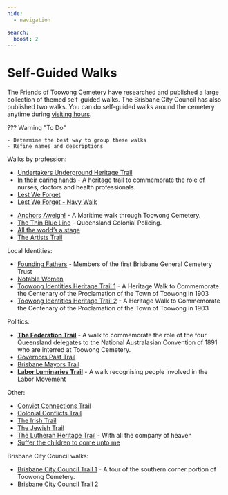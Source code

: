 ```yaml
---
hide:
  - navigation

search:
  boost: 2  
---
```



# Self-Guided Walks

The Friends of Toowong Cemetery have researched and published a large collection of themed self-guided walks. The Brisbane City Council has also published two walks. You can do self-guided walks around the cemetery anytime during [visiting hours](https://www.brisbane.qld.gov.au/community-and-safety/community-support/cemeteries/toowong-cemetery#visiting-hours).


??? Warning "To Do" 

    - Determine the best way to group these walks
    - Refine names and descriptions

Walks by profession:

- [Undertakers Underground Heritage Trail](undertakers-underground.md) 
- [In their caring hands](in-their-caring-hands.md) - A heritage trail to commemorate the role of nurses, doctors and health professionals. <!-- Hilda Maclean -->
- [Lest We Forget](lest-we-forget.md) 
- [Lest We Forget - Navy Walk](lest-we-forget-navy.md) 
<!-- - [Toowong Cemetery Rememberance Walk](rememberance-walk.md) - explore the lives of Queensland's volunteer troops and take a moment to reflect on the service and sacrifice for which the Anzac Legend is known. -->
- [Anchors Aweigh!](anchors-aweigh.md) - A Maritime walk through Toowong Cemetery.  <!-- Hilda Maclean -->
- [The Thin Blue Line](thin-blue-line.md) - Queensland Colonial Policing.
- [All the world’s a stage](all-the-worlds-a-stage.md) 
- [The Artists Trail](artists.md) 

Local Identities: 

- [Founding Fathers](founding-fathers.md) - Members of the first Brisbane General Cemetery Trust
- [Notable Women](notable-women.md) 
- [Toowong Identities Heritage Trail 1](toowong-identities-a.md) - A Heritage Walk to Commemorate the Centenary of the Proclamation of the Town of Toowong in 1903
- [Toowong Identities Heritage Trail 2](toowong-identities-b.md) - A Heritage Walk to Commemorate the Centenary of the Proclamation of the Town of Toowong in 1903

Politics: 

- **[The Federation Trail](federation-trail.md)** - A walk to commemorate the role of the four Queensland delegates to the National Australasian Convention of 1891 who are interred at Toowong Cemetery.
- [Governors Past Trail](governors-past.md)
- [Brisbane Mayors Trail](brisbane-mayors.md) 
- **[Labor Luminaries Trail](labor-luminaries.md)** - A walk recognising people involved in the Labor Movement <!-- Hilda Maclean -->

Other: 

- [Convict Connections Trail](convict-connections.md) 
- [Colonial Conflicts Trail](colonial-conflicts.md) 
- [The Irish Trail](irish-trail.md) 
- [The Jewish Trail](jewish-trail.md) 
- [The Lutheran Heritage Trail](lutheran-trail.md) - With all the company of heaven
- [Suffer the children to come unto me](suffer-the-children.md) 

Brisbane City Council walks:

- [Brisbane City Council Trail 1](bcc-walk-1.md) - A tour of the southern corner portion of Toowong Cemetery.
- [Brisbane City Council Trail 2](bcc-walk-2.md)
